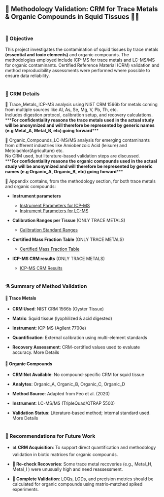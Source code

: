 ## 🧪 Methodology Validation: CRM for Trace Metals & Organic Compounds in Squid Tissues 🦑🌊 <br><br>

### 🎯 Objective <br>
This project investigates the contamination of squid tissues by trace metals **(essential and toxic elements)**  and organic compounds. The methodologies employed include ICP-MS for trace metals and LC-MS/MS for organic contaminants. Certified Reference Material (CRM) validation and method reproducibility assessments were performed where possible to ensure data reliability. <br><br>

### 📆 CRM Details <br>

📁 Trace_Metals_ICP-MS analysis using NIST CRM 1566b for metals coming from multiple sources like Al, As, Se, Mg, V, Pb, Th, etc. <br>
Includes digestion protocol, calibration setup, and recovery calculations. <br>
\*\*\***For confidentiality reasons the trace metals used in the actual study will be anonymized and will therefore be represented by generic names (e.g Metal_A, Metal_B, etc) going forward***\*\* <br>

📁 Organic_Compounds_LC-MS/MS analysis for emerging contaminants from different industries like Amiobenzoic Acid (leisure) and Metolachlor(Agriculture) etc. <br>
No CRM used, but literature-based validation steps are discussed. <br>
\*\*\***For confidentiality reasons the organic compounds used in the actual study will be anonymized and will therefore be represented by generic names (e.g Organic_A, Organic_B, etc) going forward***\*\* <br>

📁 Appendix contains, from the methodology section, for both trace metals and organic compounds:<br>
- **Instrument parameters**
  - [Instrument Parameters for ICP-MS](../Appendix/Trace_Metals/Instrument_Parameter.pdf)
  - [Instrument Parameters for LC-MS](../Appendix/Organic_compounds/Instrument_parameter.pdf)

- **Calibration Ranges per Tissue** (ONLY TRACE METALS)
  - [Calibration Standard Ranges](../Appendix/Trace_Metals/Calibration_Standard_Ranges.xlsx)

- **Certified Mass Fraction Table** (ONLY TRACE METALS)
  - [Certified Mass Fraction Table](../Appendix/Trace_Metals/Certified_Mass_Fraction_Values.png)

- **ICP-MS CRM results** (ONLY TRACE METALS)
  - [ICP-MS CRM Results](../Appendix/Trace_Metals/ICP_MS_CRM_Full_results.xlsx) <br><br>
 
### ⚗️ Summary of Method Validation <br>
#### 🧲 Trace Metals <br>
- **CRM Used**: NIST CRM 1566b (Oyster Tissue) <br>

- **Matrix**: Squid tissue (lyophilized & acid digested) <br>

- **Instrument**: ICP-MS (Agilent 7700e) <br>

- **Quantification**: External calibration using multi-element standards <br>

- **Recovery Assessment**: CRM-certified values used to evaluate accuracy. More Details <br>


#### 💊 Organic Compounds <br>

- **CRM Not Available**: No compound-specific CRM for squid tissue <br>

- **Analytes**: Organic_A, Organic_B, Organic_C, Organic_D <br>

- **Method Source**: Adapted from Feo et al. (2020) <br>

- **Instrument**: LC-MS/MS (TripleQuad/QTRAP 5500) <br>

- **Validation Status**: Literature-based method; internal standard used. More Details <br><br>

### 🔄 Recommendations for Future Work<br>

- **📊 CRM Acquisition**: To support direct quantification and methodology validation in biotic matrices for organic compounds. <br>

- **🔎 Re-check Recoveries**: Some trace metal recoveries (e.g., Metal_H, Metal_I ) were unusually high and need reassessment. <br>

- **🧪 Complete Validation**: LOQs, LODs, and precision metrics should be calculated for organic compounds using matrix-matched spiked experiments. <br>
